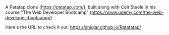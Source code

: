 A Patatap clone (https://patatap.com/), built along with Colt Steele in his course "The Web Developer Bootcamp" (https://www.udemy.com/the-web-developer-bootcamp/). 

Here's the URL to check it out: https://shiglar.github.io/Ratatatap/
